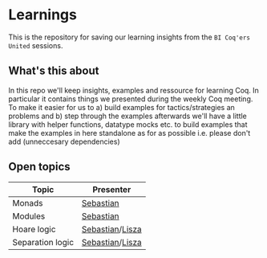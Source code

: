 # Learnings

This is the repository for saving our learning insights from the `BI Coq'ers United` sessions.


## What's this about

In this repo we'll keep insights, examples and ressource for learning Coq. 
In particular it contains things we presented during the weekly Coq meeting. 
To make it easier for us to a) build examples for tactics/strategies an problems and b) step through the examples afterwards
we'll have a little library with helper functions, datatype mocks etc. to build examples that make the examples in here standalone as for as possible i.e. please don't add (unneccesary dependencies)

## Open topics

| Topic            | Presenter                                             |
|------------------|-------------------------------------------------------|
| Monads           | [Sebastian](@sebastian.ertel)                         |
| Modules          | [Sebastian](@sebastian.ertel)                         |
| Hoare logic      | [Sebastian](@sebastian.ertel)/[Lisza](@lisza.zeidler) |
| Separation logic | [Sebastian](@sebastian.ertel)/[Lisza](@lisza.zeidler) |
